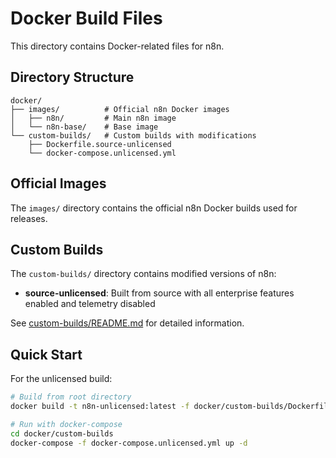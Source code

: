 # Docker Build Files

This directory contains Docker-related files for n8n.

## Directory Structure

```
docker/
├── images/          # Official n8n Docker images
│   ├── n8n/         # Main n8n image
│   └── n8n-base/    # Base image
└── custom-builds/   # Custom builds with modifications
    ├── Dockerfile.source-unlicensed
    └── docker-compose.unlicensed.yml
```

## Official Images

The `images/` directory contains the official n8n Docker builds used for releases.

## Custom Builds

The `custom-builds/` directory contains modified versions of n8n:
- **source-unlicensed**: Built from source with all enterprise features enabled and telemetry disabled

See [custom-builds/README.md](custom-builds/README.md) for detailed information.

## Quick Start

For the unlicensed build:
```bash
# Build from root directory
docker build -t n8n-unlicensed:latest -f docker/custom-builds/Dockerfile.source-unlicensed .

# Run with docker-compose
cd docker/custom-builds
docker-compose -f docker-compose.unlicensed.yml up -d
```